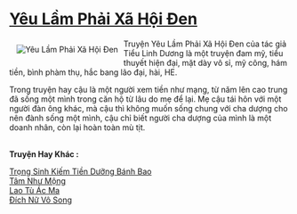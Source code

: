 <a href="https://utruyen.com/yeu-lam-phai-xa-hoi-den/21402/" title="Yêu Lầm Phải Xã Hội Đen"><h1>Yêu Lầm Phải Xã Hội Đen</h1></a><div style="display:table"><img align="right" style="float: left; padding: 10px;" src="https://utruyen.com/images/story/200x260/yeu-lam-phai-xa-hoi-den.jpg" alt="Yêu Lầm Phải Xã Hội Đen">Truyện Yêu Lầm Phải Xã Hội Đen của tác giả Tiểu Linh Dương là một truyện đam mỹ, tiểu thuyết hiện đại, mặt dày vô sỉ, mỹ công, hám tiền, bình phàm thụ, hắc bang lão đại, hài, HE.<p></p>Trong truyện hay cậu là một người xem tiền như mạng, từ năm lên cao trung đã sống một mình trong căn hộ từ lâu do mẹ để lại. Mẹ cậu tái hôn với một người đàn ông khác, mà cậu thì không muốn sống chung với cha dượng cho nên đành sống một mình, cậu chỉ biết người cha dượng của mình là một doanh nhân, còn lại hoàn toàn mù tịt.</div><p><br><b>Truyện Hay Khác :</b></p><a href="https://utruyen.com/trong-sinh-kiem-tien-duong-banh-bao/21385/" alt="Trọng Sinh Kiếm Tiền Dưỡng Bánh Bao">Trọng Sinh Kiếm Tiền Dưỡng Bánh Bao</a><br/><a href="https://github.com/quanluxury/ngontinh_sac/tree/master/truyenhay/23193/" alt="Tâm Như Mộng">Tâm Như Mộng</a><br/><a href="https://github.com/quanluxury/truyenhot/tree/master/truyenhay/16205/" alt="Lao Tù Ác Ma">Lao Tù Ác Ma</a><br/><a href="https://github.com/quanluxury/ngontinhhot/tree/master/truyenhay/17140/" alt="Đích Nữ Vô Song">Đích Nữ Vô Song</a><br/>